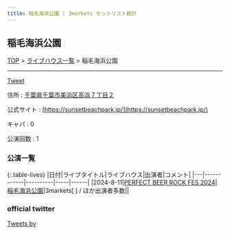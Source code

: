 ```yaml
---
title: 稲毛海浜公園 | 3markets セットリスト統計
---
```

## 稲毛海浜公園

[TOP](/setlist/) > [ライブハウス一覧](livehouses.html) > 稲毛海浜公園

___

<a href="https://twitter.com/share?ref_src=twsrc%5Etfw" data-text="3markets[ ]セットリスト > 稲毛海浜公園" class="twitter-share-button" data-via="3markets" data-hashtags="3markets" data-related="3markets" data-show-count="false">Tweet</a>

住所
:    <a href="https://www.google.co.jp/maps/search/%E5%8D%83%E8%91%89%E7%9C%8C%E5%8D%83%E8%91%89%E5%B8%82%E7%BE%8E%E6%B5%9C%E5%8C%BA%E9%AB%98%E6%B5%9C%EF%BC%97%E4%B8%81%E7%9B%AE%EF%BC%92" rel="noopener noreferrer" target="_blank">千葉県千葉市美浜区高浜７丁目２</a>

公式サイト
:    [https://sunsetbeachpark.jp/](https://sunsetbeachpark.jp/)

キャパ
:    0

公演回数
: 1



### 公演一覧

{:.table-lives}
|日付|ライブタイトル|ライブハウス|出演者|コメント|
|---|------------|----------|-----|------|
|<span class="nowrap">2024-8-11</span>|[PERFECT BEER ROCK FES 2024](live137.html)|[稲毛海浜公園](livehouse087.html)|3markets[ ] / ほか出演者多数||




### official twitter

<a class="twitter-timeline" href="https://twitter.com/?ref_src=twsrc%5Etfw">Tweets by </a> <script async src="https://platform.twitter.com/widgets.js" charset="utf-8"></script>


<script async src="https://platform.twitter.com/widgets.js" charset="utf-8"></script>